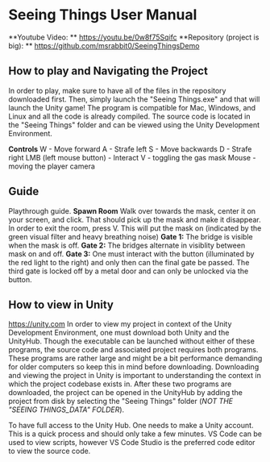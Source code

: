 # Seeing Things User Manual
**Youtube Video: ** https://youtu.be/0w8f75Sqifc
**Repository (project is big): ** https://github.com/msrabbit0/SeeingThingsDemo
## How to play and Navigating the Project
In order to play, make sure to have all of the files in the repository downloaded first. Then, simply launch the "Seeing Things.exe" and that will launch the Unity game! The program is compatible for Mac, Windows, and Linux and all the code is already compiled. The source code is located in the "Seeing Things" folder and can be viewed using the Unity Development Environment.

**Controls**
W - Move forward
A - Strafe left
S - Move backwards
D - Strafe right
LMB (left mouse button) - Interact
V - toggling the gas mask
Mouse - moving the player camera

## Guide
Playthrough guide.
**Spawn Room**
Walk over towards the mask, center it on your screen, and click. That should pick up the mask and make it disappear. In order to exit the room, press V. This will put the mask on (indicated by the green visual filter and heavy breathing noise)
**Gate 1:**
The bridge is visible when the mask is off.
**Gate 2:**
The bridges alternate in visiblity between mask on and off.
**Gate 3:**
One must interact with the button (illuminated by the red light to the right) and only then can the final gate be passed. The third gate is locked off by a metal door and can only be unlocked via the button.

## How to view in Unity
https://unity.com
In order to view my project in context of the Unity Development Environment, one must download both Unity and the UnityHub. Though the executable can be launched without either of these programs, the source code and associated project requires both programs. These programs are rather large and might be a bit performance demanding for older computers so keep this in mind before downloading. Downloading and viewing the project in Unity is important to understanding the context in which the project codebase exists in. After these two programs are downloaded, the project can be opened in the UnityHub by adding the project from disk by selecting the "Seeing Things" folder (*NOT THE "SEEING THINGS_DATA" FOLDER*).

To have full access to the Unity Hub. One needs to make a Unity account. This is a quick process and should only take a few minutes. VS Code can be used to view scripts, however VS Code Studio is the preferred code editor to view the source code.
